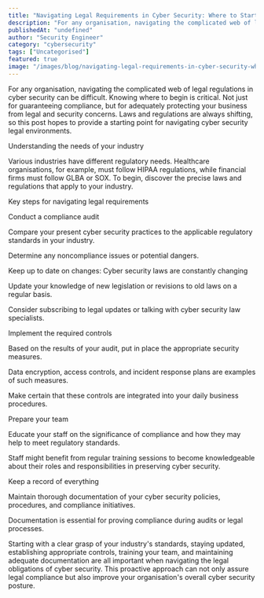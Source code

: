 ```yaml
---
title: "Navigating Legal Requirements in Cyber Security: Where to Start?"
description: "For any organisation, navigating the complicated web of legal regulations in cyber security can be difficult. Knowing where to begin is critical. Not just for g..."
publishedAt: "undefined"
author: "Security Engineer"
category: "cybersecurity"
tags: ["Uncategorised"]
featured: true
image: "/images/blog/navigating-legal-requirements-in-cyber-security-where-to-start-featured.png"
---
```


For any organisation, navigating the complicated web of legal regulations in cyber security can be difficult. Knowing where to begin is critical. Not just for guaranteeing compliance, but for adequately protecting your business from legal and security concerns. Laws and regulations are always shifting, so this post hopes to provide a starting point for navigating cyber security legal environments.

Understanding the needs of your industry

Various industries have different regulatory needs. Healthcare organisations, for example, must follow HIPAA regulations, while financial firms must follow GLBA or SOX. To begin, discover the precise laws and regulations that apply to your industry.

Key steps for navigating legal requirements 

Conduct a compliance audit

Compare your present cyber security practices to the applicable regulatory standards in your industry.

Determine any noncompliance issues or potential dangers.

Keep up to date on changes: Cyber security laws are constantly changing

Update your knowledge of new legislation or revisions to old laws on a regular basis.

Consider subscribing to legal updates or talking with cyber security law specialists.

Implement the required controls

Based on the results of your audit, put in place the appropriate security measures. 

Data encryption, access controls, and incident response plans are examples of such measures.

Make certain that these controls are integrated into your daily business procedures.

Prepare your team

Educate your staff on the significance of compliance and how they may help to meet regulatory standards.

Staff might benefit from regular training sessions to become knowledgeable about their roles and responsibilities in preserving cyber security.

Keep a record of everything

Maintain thorough documentation of your cyber security policies, procedures, and compliance initiatives.

Documentation is essential for proving compliance during audits or legal processes.

Starting with a clear grasp of your industry's standards, staying updated, establishing appropriate controls, training your team, and maintaining adequate documentation are all important when navigating the legal obligations of cyber security. This proactive approach can not only assure legal compliance but also improve your organisation's overall cyber security posture.
